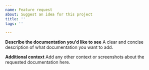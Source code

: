 ```yaml
---
name: Feature request
about: Suggest an idea for this project
title: ''
tags: ''

---
```


**Describe the documentation you'd like to see**
A clear and concise description of what documentation you want to add.

**Additional context**
Add any other context or screenshots about the requested documentation here.
